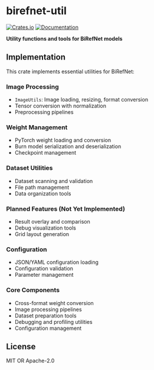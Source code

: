 # birefnet-util

[![Crates.io](https://img.shields.io/crates/v/birefnet-util.svg)](https://crates.io/crates/birefnet-util)
[![Documentation](https://docs.rs/birefnet-util/badge.svg)](https://docs.rs/birefnet-util)

**Utility functions and tools for BiRefNet models**

## Implementation

This crate implements essential utilities for BiRefNet:

### Image Processing

- `ImageUtils`: Image loading, resizing, format conversion
- Tensor conversion with normalization
- Preprocessing pipelines

### Weight Management

- PyTorch weight loading and conversion
- Burn model serialization and deserialization
- Checkpoint management

### Dataset Utilities

- Dataset scanning and validation
- File path management
- Data organization tools

### Planned Features (Not Yet Implemented)

- Result overlay and comparison
- Debug visualization tools
- Grid layout generation

### Configuration

- JSON/YAML configuration loading
- Configuration validation
- Parameter management

### Core Components

- Cross-format weight conversion
- Image processing pipelines
- Dataset preparation tools
- Debugging and profiling utilities
- Configuration management

## License

MIT OR Apache-2.0